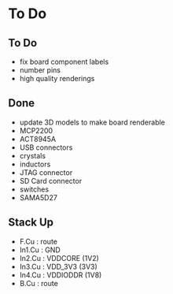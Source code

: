 # To Do

## To Do
- fix board component labels
- number pins
- high quality renderings


## Done
- update 3D models to make board renderable
 - MCP2200
 - ACT8945A
 - USB connectors
 - crystals
 - inductors
 - JTAG connector
 - SD Card connector
 - switches
 - SAMA5D27


## Stack Up

- F.Cu   : route
- In1.Cu : GND
- In2.Cu : VDDCORE (1V2)
- In3.Cu : VDD_3V3 (3V3)
- In4.Cu : VDDIODDR (1V8)
- B.Cu   : route
